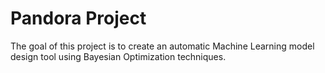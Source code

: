 # Pandora Project
The goal of this project is to create an automatic Machine Learning model design tool using Bayesian Optimization techniques.